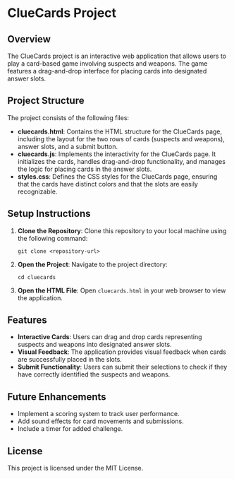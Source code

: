 # ClueCards Project

## Overview
The ClueCards project is an interactive web application that allows users to play a card-based game involving suspects and weapons. The game features a drag-and-drop interface for placing cards into designated answer slots.

## Project Structure
The project consists of the following files:
- **cluecards.html**: Contains the HTML structure for the ClueCards page, including the layout for the two rows of cards (suspects and weapons), answer slots, and a submit button.
- **cluecards.js**: Implements the interactivity for the ClueCards page. It initializes the cards, handles drag-and-drop functionality, and manages the logic for placing cards in the answer slots.
- **styles.css**: Defines the CSS styles for the ClueCards page, ensuring that the cards have distinct colors and that the slots are easily recognizable.

## Setup Instructions
1. **Clone the Repository**: 
   Clone this repository to your local machine using the following command:
   ```
   git clone <repository-url>
   ```

2. **Open the Project**: 
   Navigate to the project directory:
   ```
   cd cluecards
   ```

3. **Open the HTML File**: 
   Open `cluecards.html` in your web browser to view the application.

## Features
- **Interactive Cards**: Users can drag and drop cards representing suspects and weapons into designated answer slots.
- **Visual Feedback**: The application provides visual feedback when cards are successfully placed in the slots.
- **Submit Functionality**: Users can submit their selections to check if they have correctly identified the suspects and weapons.

## Future Enhancements
- Implement a scoring system to track user performance.
- Add sound effects for card movements and submissions.
- Include a timer for added challenge.

## License
This project is licensed under the MIT License.